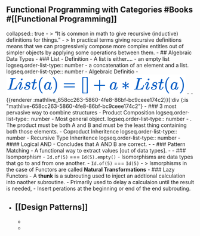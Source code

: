 ## Functional Programming with Categories #Books #[[Functional Programming]]
collapsed:: true
	- > “It is common in math to give recursive (inductive)  definitions for things.”
	- > In practical terms giving recursive definitions means that we can  progressively compose more complex entities out of simpler objects by applying some  operations between them.
	- ## Algebraic Data Types
	- ### List
		- Definition
			- A list is either....
				- an empty list
				  logseq.order-list-type:: number
				- a concatenation of an element and a list.
				  logseq.order-list-type:: number
		- Algebraic Definitio
			- ![🖼 list-latex.png](../assets/list-latex.png)
		-
		- {{renderer :mathlive_658cc263-5860-4fe8-86bf-bc9ceee174c2}}[:div {:is "mathlive-658cc263-5860-4fe8-86bf-bc9ceee174c2"}
	- ### 3 most pervasive way to combine structures
		- Product Composition
		  logseq.order-list-type:: number
			- Most general object.
			  logseq.order-list-type:: number
			- . The product must be both A and B and must be the  least thing containing both those elements.
		- Coproduct Inheritence
		  logseq.order-list-type:: number
		- Recursive Type Inheritence
		  logseq.order-list-type:: number
	- #### Logical AND
		- Concludes that A AND B are correct.
		-
	- ### Pattern Matching
		- A functional way to extract values [out of data types].
		-
	- ### Isomporphism
		- `Id.of(5)` === `Id(5).empty()`
		- Isomorphisms are data types that go to and from one another.
			- `Id.of(5)` === `Id(5)`
		- > Ismorphisms in the case of Functors are called **Natural Transformations**
	- ### Lazy Functors
		- A **thunk** is a subrouting used to inject an addtional calculation into naother subroutine.
			- Primarily used to delay a calculaion until the result is needed,
			- Insert perations at the beginning or end of the end subrouting.
- ## [[Design Patterns]]
	-
	-